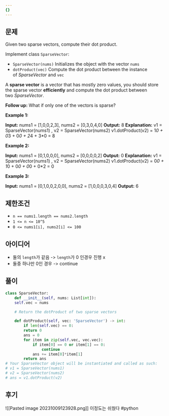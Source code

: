 ```yaml
---
{}
---
```


## 문제

Given two sparse vectors, compute their dot product.

Implement class `SparseVector`:

- `SparseVector(nums)` Initializes the object with the vector `nums`
- `dotProduct(vec)` Compute the dot product between the instance of _SparseVector_ and `vec`

A **sparse vector** is a vector that has mostly zero values, you should store the sparse vector **efficiently** and compute the dot product between two _SparseVector_.

**Follow up:** What if only one of the vectors is sparse?

**Example 1:**

**Input:** nums1 = [1,0,0,2,3], nums2 = [0,3,0,4,0]
**Output:** 8
**Explanation:** v1 = SparseVector(nums1) , v2 = SparseVector(nums2)
v1.dotProduct(v2) = 1*0 + 0*3 + 0*0 + 2*4 + 3*0 = 8

**Example 2:**

**Input:** nums1 = [0,1,0,0,0], nums2 = [0,0,0,0,2]
**Output:** 0
**Explanation:** v1 = SparseVector(nums1) , v2 = SparseVector(nums2)
v1.dotProduct(v2) = 0*0 + 1*0 + 0*0 + 0*0 + 0*2 = 0

**Example 3:**

**Input:** nums1 = [0,1,0,0,2,0,0], nums2 = [1,0,0,0,3,0,4]
**Output:** 6

## 제한조건
- `n == nums1.length == nums2.length`
- `1 <= n <= 10^5`
- `0 <= nums1[i], nums2[i] <= 100`

## 아이디어
- 둘의 `length`가 같음 -> `length`가 0 인경우 진행 x
- 둘중 하나만 0인 경우 -> continue

## 풀이
```python
class SparseVector:
	def __init__(self, nums: List[int]):
	self.vec = nums

	# Return the dotProduct of two sparse vectors

	def dotProduct(self, vec: 'SparseVector') -> int:
		if len(self.vec) == 0:	
		return 0
		ans = 0
		for item in zip(self.vec, vec.vec):
			if item[0] == 0 or item[1] == 0:
				continue
			ans += item[0]*item[1]
		return ans
# Your SparseVector object will be instantiated and called as such:
# v1 = SparseVector(nums1)
# v2 = SparseVector(nums2)
# ans = v1.dotProduct(v2)
```

## 후기
![[Pasted image 20231009123928.png]]
이정도는 쉬웠다
#python 